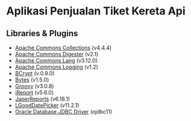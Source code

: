 # Aplikasi Penjualan Tiket Kereta Api

## Libraries & Plugins
* [Apache Commons Collections](https://commons.apache.org/proper/commons-collections/download_collections.cgi) (v4.4.4)
* [Apache Commons Digester](https://commons.apache.org/proper/commons-digester/download_digester.cgi) (v2.1)
* [Apache Commons Lang](https://commons.apache.org/proper/commons-lang/download_lang.cgi) (v3.12.0)
* [Apache Commons Logging](https://commons.apache.org/proper/commons-logging/download_logging.cgi) (v1.2)
* [BCrypt](https://github.com/patrickfav/bcrypt) (v.0.9.0)
* [Bytes](https://github.com/patrickfav/bytes-java) (v1.5.0)
* [Groovy](https://jar-download.com/artifacts/org.codehaus.groovy) (v3.0.8)
* [iReport](https://sourceforge.net/projects/ireport/files/iReport%20Plugin%20for%20NetBeans/) (v5.6.0)
* [JaperReports](https://sourceforge.net/projects/jasperreports/) (v6.18.1)
* [LGoodDatePicker](https://github.com/LGoodDatePicker/LGoodDatePicker) (v11.2.1)
* [Oracle Database JDBC Driver](https://www.oracle.com/database/technologies/appdev/jdbc-ucp-21-3-downloads.html) (ojdbc11)
